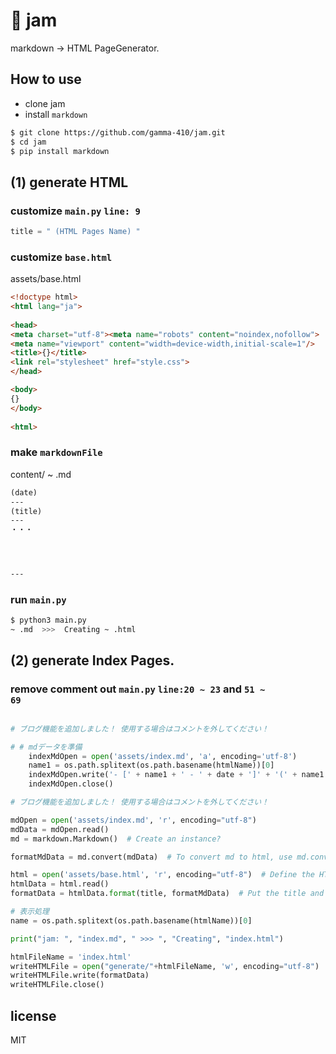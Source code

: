 # 🍓 jam
markdown -> HTML PageGenerator.

## How to use 
- clone jam
- install <code>markdown</code>
```bash
$ git clone https://github.com/gamma-410/jam.git
$ cd jam
$ pip install markdown
```

## (1) generate HTML
### customize <code>main.py</code> <code>line: 9</code>

```python
title = " (HTML Pages Name) "

```
### customize <code>base.html</code>   
assets/base.html
```html
<!doctype html>
<html lang="ja">
  
<head>
<meta charset="utf-8"><meta name="robots" content="noindex,nofollow">
<meta name="viewport" content="width=device-width,initial-scale=1"/>
<title>{}</title>
<link rel="stylesheet" href="style.css">
</head>

<body>
{}
</body>
  
<html>
```

### make <code>markdownFile</code>
content/ ~ .md
```md
(date)
---
(title)
---
・・・




---

```

### run <code>main.py</code>
```bash
$ python3 main.py
~ .md  >>>  Creating ~ .html
```


## (2) generate Index Pages.
### remove comment out <code>main.py</code> <code>line:20 ~ 23</code> and <code>51 ~ 69</code>
```python

# ブログ機能を追加しました！ 使用する場合はコメントを外してください！

# # mdデータを準備
    indexMdOpen = open('assets/index.md', 'a', encoding='utf-8')
    name1 = os.path.splitext(os.path.basename(htmlName))[0]
    indexMdOpen.write('- [' + name1 + ' - ' + date + ']' + '(' + name1 + '.html)  \n')
    indexMdOpen.close()
```

```python
# ブログ機能を追加しました！ 使用する場合はコメントを外してください！

mdOpen = open('assets/index.md', 'r', encoding="utf-8")
mdData = mdOpen.read()
md = markdown.Markdown()  # Create an instance?

formatMdData = md.convert(mdData)  # To convert md to html, use md.convert.

html = open('assets/base.html', 'r', encoding="utf-8")  # Define the HTML template.
htmlData = html.read()
formatData = htmlData.format(title, formatMdData)  # Put the title and formatted md into the template.

# 表示処理
name = os.path.splitext(os.path.basename(htmlName))[0]

print("jam: ", "index.md", " >>> ", "Creating", "index.html")

htmlFileName = 'index.html'
writeHTMLFile = open("generate/"+htmlFileName, 'w', encoding="utf-8")
writeHTMLFile.write(formatData)
writeHTMLFile.close()
```

## license
MIT